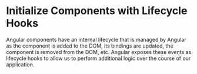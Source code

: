 # Initialize Components with Lifecycle Hooks

Angular components have an internal lifecycle that is managed by Angular as the component is added to the DOM, its bindings are updated, the component is removed from the DOM, etc. Angular exposes these events as lifecycle hooks to allow us to perform additional logic over the course of our application. 